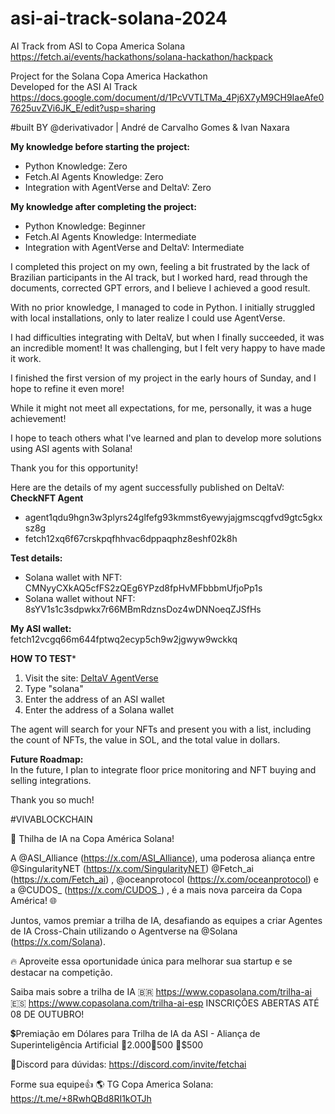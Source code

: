 # asi-ai-track-solana-2024
AI Track from ASI to Copa America Solana
https://fetch.ai/events/hackathons/solana-hackathon/hackpack

Project for the Solana Copa America Hackathon  
Developed for the ASI AI Track
https://docs.google.com/document/d/1PcVVTLTMa_4Pj6X7yM9CH9IaeAfe07625uvZVi6JK_E/edit?usp=sharing

#built BY @derivativador | André de Carvalho Gomes & Ivan Naxara 

**My knowledge before starting the project:**  
- Python Knowledge: Zero  
- Fetch.AI Agents Knowledge: Zero  
- Integration with AgentVerse and DeltaV: Zero  

**My knowledge after completing the project:**  
- Python Knowledge: Beginner  
- Fetch.AI Agents Knowledge: Intermediate  
- Integration with AgentVerse and DeltaV: Intermediate  

I completed this project on my own, feeling a bit frustrated by the lack of Brazilian participants in the AI track, but I worked hard, read through the documents, corrected GPT errors, and I believe I achieved a good result.

With no prior knowledge, I managed to code in Python. I initially struggled with local installations, only to later realize I could use AgentVerse.

I had difficulties integrating with DeltaV, but when I finally succeeded, it was an incredible moment! It was challenging, but I felt very happy to have made it work.

I finished the first version of my project in the early hours of Sunday, and I hope to refine it even more!

While it might not meet all expectations, for me, personally, it was a huge achievement!

I hope to teach others what I've learned and plan to develop more solutions using ASI agents with Solana!

Thank you for this opportunity!

Here are the details of my agent successfully published on DeltaV:  
**CheckNFT Agent**  
- agent1qdu9hgn3w3plyrs24glfefg93kmmst6yewyjajgmscqgfvd9gtc5gkxsz8g  
- fetch12xq6f67crskpqfhhvac6dppaqphz8eshf02k8h  

**Test details:**  
- Solana wallet with NFT: CMNyyCXkAQ5cfFS2zQEg6YPzd8fpHvMFbbbmUfjoPp1s  
- Solana wallet without NFT: 8sYV1s1c3sdpwkx7r66MBmRdznsDoz4wDNNoeqZJSfHs  

**My ASI wallet:**  
fetch12vcgq66m644fptwq2ecyp5ch9w2jgwyw9wckkq  

****HOW TO TEST*****  
1. Visit the site: [DeltaV AgentVerse](https://deltav.agentverse.ai/home)  
2. Type "solana"  
3. Enter the address of an ASI wallet  
4. Enter the address of a Solana wallet  

The agent will search for your NFTs and present you with a list, including the count of NFTs, the value in SOL, and the total value in dollars.

**Future Roadmap:**  
In the future, I plan to integrate floor price monitoring and NFT buying and selling integrations.

Thank you so much! 

#VIVABLOCKCHAIN

🚀 Thilha de IA na Copa América Solana!

A @ASI_Alliance (https://x.com/ASI_Alliance), uma poderosa aliança entre @SingularityNET (https://x.com/SingularityNET) @Fetch_ai (https://x.com/Fetch_ai) , @oceanprotocol (https://x.com/oceanprotocol) e a @CUDOS_ (https://x.com/CUDOS_) , é a mais nova parceira da Copa América! 🌐 

Juntos, vamos premiar a trilha de IA, desafiando as equipes a criar Agentes de IA Cross-Chain utilizando o Agentverse na @Solana (https://x.com/Solana).

🔥 Aproveite essa oportunidade única para melhorar sua startup e se destacar na competição. 

Saiba mais sobre a trilha de IA
🇧🇷 https://www.copasolana.com/trilha-ai
🇪🇸  https://www.copasolana.com/trilha-ai-esp
INSCRIÇÕES ABERTAS ATÉ 08 DE OUTUBRO! 

💲Premiação em Dólares para Trilha de IA da ASI - Aliança de Superinteligência Artificial
🥇$2.000 
🥈$500 
🥉$500 

👾Discord para dúvidas:
https://discord.com/invite/fetchai

Forme sua equipe👍
🌎 TG Copa America Solana: https://t.me/+8RwhQBd8RI1kOTJh
